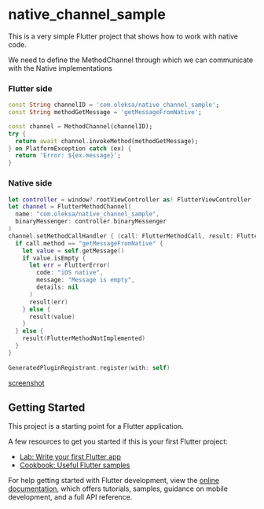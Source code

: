 # native_channel_sample

This is a very simple Flutter project that shows how to work with native code.

We need to define the MethodChannel through which we can communicate with the Native implementations

### Flutter side
```dart
const String channelID = 'com.oleksa/native_channel_sample';
const String methodGetMessage = 'getMessageFromNative';

const channel = MethodChannel(channelID);
try {
  return await channel.invokeMethod(methodGetMessage);
} on PlatformException catch (ex) {
  return 'Error: ${ex.message}';
}
```
### Native side 
```swift
let controller = window?.rootViewController as! FlutterViewController
let channel = FlutterMethodChannel(
  name: "com.oleksa/native_channel_sample",
  binaryMessenger: controller.binaryMessenger
)
channel.setMethodCallHandler { (call: FlutterMethodCall, result: FlutterResult) -> Void in
  if call.method == "getMessageFromNative" {
    let value = self.getMessage()
    if value.isEmpty {
      let err = FlutterError(
        code: "iOS native",
        message: "Message is empty",
        details: nil
      )
      result(err)
    } else {
      result(value)
    }
  } else {
    result(FlutterMethodNotImplemented)
  }
}
    
GeneratedPluginRegistrant.register(with: self)
```
[screenshot](screenshot.png)

## Getting Started

This project is a starting point for a Flutter application.

A few resources to get you started if this is your first Flutter project:

- [Lab: Write your first Flutter app](https://docs.flutter.dev/get-started/codelab)
- [Cookbook: Useful Flutter samples](https://docs.flutter.dev/cookbook)

For help getting started with Flutter development, view the
[online documentation](https://docs.flutter.dev/), which offers tutorials,
samples, guidance on mobile development, and a full API reference.
